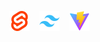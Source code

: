 <img src="https://raw.githubusercontent.com/awucado/awucado/main/devicon--svelte.svg" width="32"> &nbsp;&nbsp;
<img src="https://raw.githubusercontent.com/awucado/awucado/main/devicon--tailwindcss.svg" width="32"> &nbsp;&nbsp;
<img src="https://raw.githubusercontent.com/awucado/awucado/main/devicon--vitejs.svg" width="32"> &nbsp;&nbsp;

